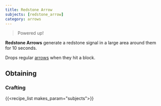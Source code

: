 ```yaml
---
title: Redstone Arrow
subjects: [redstone_arrow]
category: arrows
---
```

> Powered up!

**Redstone Arrows** generate a redstone signal in a large area around them for 10 seconds.

Drops regular [arrows](https://minecraft.fandom.com/wiki/Arrow) when they hit a block.

Obtaining
---------

### Crafting

{{<recipe_list makes_param="subjects">}}